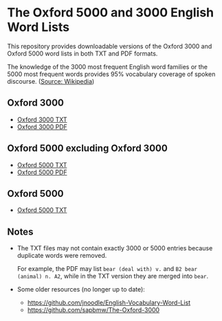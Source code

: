 # The Oxford 5000 and 3000 English Word Lists

This repository provides downloadable versions of the Oxford 3000 and Oxford 5000 word lists in both TXT and PDF formats.

The knowledge of the 3000 most frequent English word families or the 5000 most frequent words provides 95% vocabulary coverage of spoken discourse. ([Source: Wikipedia](https://en.wikipedia.org/wiki/Vocabulary#Foreign-language_vocabulary))

## Oxford 3000

- [Oxford 3000 TXT](https://github.com/ittuann/The-Oxford-5000-Word-Lists/blob/main/Oxford%203000.txt)
- [Oxford 3000 PDF](https://github.com/ittuann/The-Oxford-5000-Word-Lists/blob/main/American_Oxford_3000.pdf)

## Oxford 5000 excluding Oxford 3000

- [Oxford 5000 TXT](https://github.com/ittuann/The-Oxford-5000-Word-Lists/blob/main/Oxford%205000%20excluding%20Oxford%203000.txt)
- [Oxford 5000 PDF](https://github.com/ittuann/The-Oxford-5000-Word-Lists/blob/main/American_Oxford_5000.pdf)

## Oxford 5000

- [Oxford 5000 TXT](https://github.com/ittuann/The-Oxford-5000-Word-Lists/blob/main/Oxford%205000.txt)

## Notes

- The TXT files may not contain exactly 3000 or 5000 entries because duplicate words were removed.

    For example, the PDF may list `bear (deal with) v.` and `B2 bear (animal) n. A2`, while in the TXT version they are merged into `bear`.

- Some older resources (no longer up to date):
    - https://github.com/jnoodle/English-Vocabulary-Word-List
    - https://github.com/sapbmw/The-Oxford-3000
